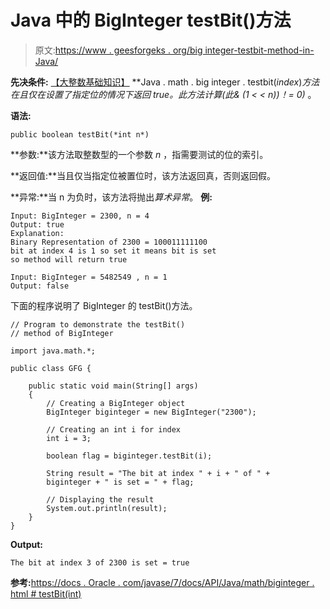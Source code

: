 # Java 中的 BigInteger testBit()方法

> 原文:[https://www . geesforgeks . org/big integer-testbit-method-in-Java/](https://www.geeksforgeeks.org/biginteger-testbit-method-in-java/)

**先决条件:** [【大整数基础知识】](https://www.geeksforgeeks.org/biginteger-class-in-java/)
**Java . math . big integer . testbit(*index*)**方法在且仅在设置了指定位的情况下返回 true。此方法计算*(此& (1 < < n))！= 0)* 。

**语法:**

```
public boolean testBit(*int n*)
```

**参数:**该方法取整数型的一个参数 *n* ，指需要测试的位的索引。

**返回值:**当且仅当指定位被置位时，该方法返回真，否则返回假。

**异常:**当 n 为负时，该方法将抛出*算术异常*。
**例:**

```
Input: BigInteger = 2300, n = 4
Output: true
Explanation:
Binary Representation of 2300 = 100011111100
bit at index 4 is 1 so set it means bit is set
so method will return true

Input: BigInteger = 5482549 , n = 1
Output: false

```

下面的程序说明了 BigInteger 的 testBit()方法。

```
// Program to demonstrate the testBit()
// method of BigInteger

import java.math.*;

public class GFG {

    public static void main(String[] args)
    {
        // Creating a BigInteger object
        BigInteger biginteger = new BigInteger("2300");

        // Creating an int i for index
        int i = 3;

        boolean flag = biginteger.testBit(i);

        String result = "The bit at index " + i + " of " + 
        biginteger + " is set = " + flag;

        // Displaying the result
        System.out.println(result);
    }
}
```

**Output:**

```
The bit at index 3 of 2300 is set = true

```

**参考:**[https://docs . Oracle . com/javase/7/docs/API/Java/math/biginteger . html # testBit(int)](https://docs.oracle.com/javase/7/docs/api/java/math/BigInteger.html#testBit(int))